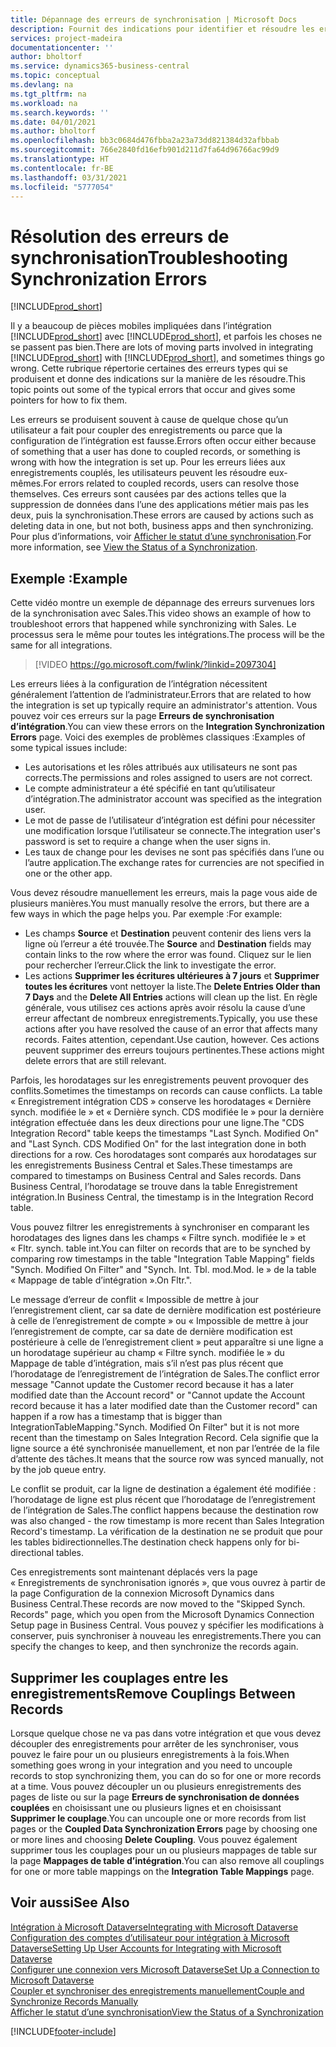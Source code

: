 ```yaml
---
title: Dépannage des erreurs de synchronisation | Microsoft Docs
description: Fournit des indications pour identifier et résoudre les erreurs de synchronisation.
services: project-madeira
documentationcenter: ''
author: bholtorf
ms.service: dynamics365-business-central
ms.topic: conceptual
ms.devlang: na
ms.tgt_pltfrm: na
ms.workload: na
ms.search.keywords: ''
ms.date: 04/01/2021
ms.author: bholtorf
ms.openlocfilehash: bb3c0684d476fbba2a23a73dd821384d32afbbab
ms.sourcegitcommit: 766e2840fd16efb901d211d7fa64d96766ac99d9
ms.translationtype: HT
ms.contentlocale: fr-BE
ms.lasthandoff: 03/31/2021
ms.locfileid: "5777054"
---
```

# <a name="troubleshooting-synchronization-errors"></a><span data-ttu-id="18901-103">Résolution des erreurs de synchronisation</span><span class="sxs-lookup"><span data-stu-id="18901-103">Troubleshooting Synchronization Errors</span></span>
[!INCLUDE[prod_short](includes/cc_data_platform_banner.md)]

<span data-ttu-id="18901-104">Il y a beaucoup de pièces mobiles impliquées dans l’intégration [!INCLUDE[prod_short](includes/prod_short.md)] avec [!INCLUDE[prod_short](includes/cds_long_md.md)], et parfois les choses ne se passent pas bien.</span><span class="sxs-lookup"><span data-stu-id="18901-104">There are lots of moving parts involved in integrating [!INCLUDE[prod_short](includes/prod_short.md)] with [!INCLUDE[prod_short](includes/cds_long_md.md)], and sometimes things go wrong.</span></span> <span data-ttu-id="18901-105">Cette rubrique répertorie certaines des erreurs types qui se produisent et donne des indications sur la manière de les résoudre.</span><span class="sxs-lookup"><span data-stu-id="18901-105">This topic points out some of the typical errors that occur and gives some pointers for how to fix them.</span></span>

<span data-ttu-id="18901-106">Les erreurs se produisent souvent à cause de quelque chose qu’un utilisateur a fait pour coupler des enregistrements ou parce que la configuration de l’intégration est fausse.</span><span class="sxs-lookup"><span data-stu-id="18901-106">Errors often occur either because of something that a user has done to coupled records, or something is wrong with how the integration is set up.</span></span> <span data-ttu-id="18901-107">Pour les erreurs liées aux enregistrements couplés, les utilisateurs peuvent les résoudre eux-mêmes.</span><span class="sxs-lookup"><span data-stu-id="18901-107">For errors related to coupled records, users can resolve those themselves.</span></span> <span data-ttu-id="18901-108">Ces erreurs sont causées par des actions telles que la suppression de données dans l’une des applications métier mais pas les deux, puis la synchronisation.</span><span class="sxs-lookup"><span data-stu-id="18901-108">These errors are caused by actions such as deleting data in one, but not both, business apps and then synchronizing.</span></span> <span data-ttu-id="18901-109">Pour plus d’informations, voir [Afficher le statut d’une synchronisation](admin-how-to-view-synchronization-status.md).</span><span class="sxs-lookup"><span data-stu-id="18901-109">For more information, see [View the Status of a Synchronization](admin-how-to-view-synchronization-status.md).</span></span>

## <a name="example"></a><span data-ttu-id="18901-110">Exemple :</span><span class="sxs-lookup"><span data-stu-id="18901-110">Example</span></span>
<span data-ttu-id="18901-111">Cette vidéo montre un exemple de dépannage des erreurs survenues lors de la synchronisation avec Sales.</span><span class="sxs-lookup"><span data-stu-id="18901-111">This video shows an example of how to troubleshoot errors that happened while synchronizing with Sales.</span></span> <span data-ttu-id="18901-112">Le processus sera le même pour toutes les intégrations.</span><span class="sxs-lookup"><span data-stu-id="18901-112">The process will be the same for all integrations.</span></span> 

> [!VIDEO https://go.microsoft.com/fwlink/?linkid=2097304]

<span data-ttu-id="18901-113">Les erreurs liées à la configuration de l’intégration nécessitent généralement l’attention de l’administrateur.</span><span class="sxs-lookup"><span data-stu-id="18901-113">Errors that are related to how the integration is set up typically require an administrator's attention.</span></span> <span data-ttu-id="18901-114">Vous pouvez voir ces erreurs sur la page **Erreurs de synchronisation d’intégration**.</span><span class="sxs-lookup"><span data-stu-id="18901-114">You can view these errors on the **Integration Synchronization Errors** page.</span></span> <span data-ttu-id="18901-115">Voici des exemples de problèmes classiques :</span><span class="sxs-lookup"><span data-stu-id="18901-115">Examples of some typical issues include:</span></span>  
  
* <span data-ttu-id="18901-116">Les autorisations et les rôles attribués aux utilisateurs ne sont pas corrects.</span><span class="sxs-lookup"><span data-stu-id="18901-116">The permissions and roles assigned to users are not correct.</span></span>  
* <span data-ttu-id="18901-117">Le compte administrateur a été spécifié en tant qu’utilisateur d’intégration.</span><span class="sxs-lookup"><span data-stu-id="18901-117">The administrator account was specified as the integration user.</span></span>  
* <span data-ttu-id="18901-118">Le mot de passe de l’utilisateur d’intégration est défini pour nécessiter une modification lorsque l’utilisateur se connecte.</span><span class="sxs-lookup"><span data-stu-id="18901-118">The integration user's password is set to require a change when the user signs in.</span></span>  
* <span data-ttu-id="18901-119">Les taux de change pour les devises ne sont pas spécifiés dans l’une ou l’autre application.</span><span class="sxs-lookup"><span data-stu-id="18901-119">The exchange rates for currencies are not specified in one or the other app.</span></span>  
  
<span data-ttu-id="18901-120">Vous devez résoudre manuellement les erreurs, mais la page vous aide de plusieurs manières.</span><span class="sxs-lookup"><span data-stu-id="18901-120">You must manually resolve the errors, but there are a few ways in which the page helps you.</span></span> <span data-ttu-id="18901-121">Par exemple :</span><span class="sxs-lookup"><span data-stu-id="18901-121">For example:</span></span>  

* <span data-ttu-id="18901-122">Les champs **Source** et **Destination** peuvent contenir des liens vers la ligne où l’erreur a été trouvée.</span><span class="sxs-lookup"><span data-stu-id="18901-122">The **Source** and **Destination** fields may contain links to the row where the error was found.</span></span> <span data-ttu-id="18901-123">Cliquez sur le lien pour rechercher l’erreur.</span><span class="sxs-lookup"><span data-stu-id="18901-123">Click the link to investigate the error.</span></span>  
* <span data-ttu-id="18901-124">Les actions **Supprimer les écritures ultérieures à 7 jours** et **Supprimer toutes les écritures** vont nettoyer la liste.</span><span class="sxs-lookup"><span data-stu-id="18901-124">The **Delete Entries Older than 7 Days** and the **Delete All Entries** actions will clean up the list.</span></span> <span data-ttu-id="18901-125">En règle générale, vous utilisez ces actions après avoir résolu la cause d’une erreur affectant de nombreux enregistrements.</span><span class="sxs-lookup"><span data-stu-id="18901-125">Typically, you use these actions after you have resolved the cause of an error that affects many records.</span></span> <span data-ttu-id="18901-126">Faites attention, cependant.</span><span class="sxs-lookup"><span data-stu-id="18901-126">Use caution, however.</span></span> <span data-ttu-id="18901-127">Ces actions peuvent supprimer des erreurs toujours pertinentes.</span><span class="sxs-lookup"><span data-stu-id="18901-127">These actions might delete errors that are still relevant.</span></span>

<span data-ttu-id="18901-128">Parfois, les horodatages sur les enregistrements peuvent provoquer des conflits.</span><span class="sxs-lookup"><span data-stu-id="18901-128">Sometimes the timestamps on records can cause conflicts.</span></span> <span data-ttu-id="18901-129">La table « Enregistrement intégration CDS » conserve les horodatages « Dernière synch. modifiée le » et « Dernière synch. CDS modifiée le » pour la dernière intégration effectuée dans les deux directions pour une ligne.</span><span class="sxs-lookup"><span data-stu-id="18901-129">The "CDS Integration Record" table keeps the timestamps "Last Synch. Modified On" and "Last Synch. CDS Modified On" for the last integration done in both directions for a row.</span></span> <span data-ttu-id="18901-130">Ces horodatages sont comparés aux horodatages sur les enregistrements Business Central et Sales.</span><span class="sxs-lookup"><span data-stu-id="18901-130">These timestamps are compared to timestamps on Business Central and Sales records.</span></span> <span data-ttu-id="18901-131">Dans Business Central, l’horodatage se trouve dans la table Enregistrement intégration.</span><span class="sxs-lookup"><span data-stu-id="18901-131">In Business Central, the timestamp is in the Integration Record table.</span></span>

<span data-ttu-id="18901-132">Vous pouvez filtrer les enregistrements à synchroniser en comparant les horodatages des lignes dans les champs « Filtre synch. modifiée le » et « Fltr. synch. table int.</span><span class="sxs-lookup"><span data-stu-id="18901-132">You can filter on records that are to be synched by comparing row timestamps in the table "Integration Table Mapping" fields "Synch. Modified On Filter" and "Synch. Int. Tbl.</span></span> <span data-ttu-id="18901-133">mod.</span><span class="sxs-lookup"><span data-stu-id="18901-133">Mod.</span></span> <span data-ttu-id="18901-134">le » de la table « Mappage de table d’intégration ».</span><span class="sxs-lookup"><span data-stu-id="18901-134">On Fltr.".</span></span>

<span data-ttu-id="18901-135">Le message d’erreur de conflit « Impossible de mettre à jour l’enregistrement client, car sa date de dernière modification est postérieure à celle de l’enregistrement de compte » ou « Impossible de mettre à jour l’enregistrement de compte, car sa date de dernière modification est postérieure à celle de l’enregistrement client » peut apparaître si une ligne a un horodatage supérieur au champ « Filtre synch. modifiée le » du Mappage de table d’intégration, mais s’il n’est pas plus récent que l’horodatage de l’enregistrement de l’intégration de Sales.</span><span class="sxs-lookup"><span data-stu-id="18901-135">The conflict error message "Cannot update the Customer record because it has a later modified date than the Account record" or "Cannot update the Account record because it has a later modified date than the Customer record" can happen if a row has a timestamp that is bigger than IntegrationTableMapping."Synch. Modified On Filter" but it is not more recent than the timestamp on Sales Integration Record.</span></span> <span data-ttu-id="18901-136">Cela signifie que la ligne source a été synchronisée manuellement, et non par l’entrée de la file d’attente des tâches.</span><span class="sxs-lookup"><span data-stu-id="18901-136">It means that the source row was synced manually, not by the job queue entry.</span></span> 

<span data-ttu-id="18901-137">Le conflit se produit, car la ligne de destination a également été modifiée : l’horodatage de ligne est plus récent que l’horodatage de l’enregistrement de l’intégration de Sales.</span><span class="sxs-lookup"><span data-stu-id="18901-137">The conflict happens because the destination row was also changed  - the row timestamp is more recent than Sales Integration Record's timestamp.</span></span> <span data-ttu-id="18901-138">La vérification de la destination ne se produit que pour les tables bidirectionnelles.</span><span class="sxs-lookup"><span data-stu-id="18901-138">The destination check happens only for bi-directional tables.</span></span> 

<span data-ttu-id="18901-139">Ces enregistrements sont maintenant déplacés vers la page « Enregistrements de synchronisation ignorés », que vous ouvrez à partir de la page Configuration de la connexion Microsoft Dynamics dans Business Central.</span><span class="sxs-lookup"><span data-stu-id="18901-139">These records are now moved to the "Skipped Synch. Records" page, which you open from the Microsoft Dynamics Connection Setup page in Business Central.</span></span> <span data-ttu-id="18901-140">Vous pouvez y spécifier les modifications à conserver, puis synchroniser à nouveau les enregistrements.</span><span class="sxs-lookup"><span data-stu-id="18901-140">There you can specify the changes to keep, and then synchronize the records again.</span></span>

## <a name="remove-couplings-between-records"></a><span data-ttu-id="18901-141">Supprimer les couplages entre les enregistrements</span><span class="sxs-lookup"><span data-stu-id="18901-141">Remove Couplings Between Records</span></span>
<span data-ttu-id="18901-142">Lorsque quelque chose ne va pas dans votre intégration et que vous devez découpler des enregistrements pour arrêter de les synchroniser, vous pouvez le faire pour un ou plusieurs enregistrements à la fois.</span><span class="sxs-lookup"><span data-stu-id="18901-142">When something goes wrong in your integration and you need to uncouple records to stop synchronizing them, you can do so for one or more records at a time.</span></span> <span data-ttu-id="18901-143">Vous pouvez découpler un ou plusieurs enregistrements des pages de liste ou sur la page **Erreurs de synchronisation de données couplées** en choisissant une ou plusieurs lignes et en choisissant **Supprimer le couplage**.</span><span class="sxs-lookup"><span data-stu-id="18901-143">You can uncouple one or more records from list pages or the **Coupled Data Synchronization Errors** page by choosing one or more lines and choosing **Delete Coupling**.</span></span> <span data-ttu-id="18901-144">Vous pouvez également supprimer tous les couplages pour un ou plusieurs mappages de table sur la page **Mappages de table d’intégration**.</span><span class="sxs-lookup"><span data-stu-id="18901-144">You can also remove all couplings for one or more table mappings on the **Integration Table Mappings** page.</span></span> 

## <a name="see-also"></a><span data-ttu-id="18901-145">Voir aussi</span><span class="sxs-lookup"><span data-stu-id="18901-145">See Also</span></span>
[<span data-ttu-id="18901-146">Intégration à Microsoft Dataverse</span><span class="sxs-lookup"><span data-stu-id="18901-146">Integrating with Microsoft Dataverse</span></span>](admin-prepare-dynamics-365-for-sales-for-integration.md)  
[<span data-ttu-id="18901-147">Configuration des comptes d’utilisateur pour intégration à Microsoft Dataverse</span><span class="sxs-lookup"><span data-stu-id="18901-147">Setting Up User Accounts for Integrating with Microsoft Dataverse</span></span>](admin-setting-up-integration-with-dynamics-sales.md)  
[<span data-ttu-id="18901-148">Configurer une connexion vers Microsoft Dataverse</span><span class="sxs-lookup"><span data-stu-id="18901-148">Set Up a Connection to Microsoft Dataverse</span></span>](admin-how-to-set-up-a-dynamics-crm-connection.md)  
[<span data-ttu-id="18901-149">Coupler et synchroniser des enregistrements manuellement</span><span class="sxs-lookup"><span data-stu-id="18901-149">Couple and Synchronize Records Manually</span></span>](admin-how-to-couple-and-synchronize-records-manually.md)  
[<span data-ttu-id="18901-150">Afficher le statut d’une synchronisation</span><span class="sxs-lookup"><span data-stu-id="18901-150">View the Status of a Synchronization</span></span>](admin-how-to-view-synchronization-status.md)  


[!INCLUDE[footer-include](includes/footer-banner.md)]